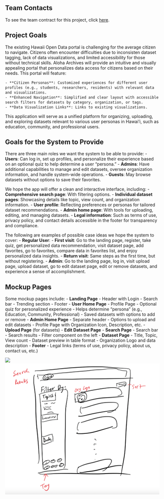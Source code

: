 ## Team Contacts
To see the team contract for this project, click [here](https://docs.google.com/document/d/1P-EUtJDOpm3DrSK2WEZ7VvwGKifwNqZ6sU6OpzdtIxc/edit?usp=sharing).
## Project Goals
The existing Hawaii Open Data portal is challenging for the average citizen to navigate. Citizens often encounter difficulties due to
inconsisten dataset tagging, lack of data visualizations, and limited accessibility for those without technical skills. Aloha Archives will provide 
an intuitive and visually appealing portal that personalizes data access for citizens based on their needs. This portal will feature:

    - **Citizen Personas**: Customized experiences for different user profiles (e.g., students, researchers, residents) with relevant data and visualizations.
    - **Enhanced Navigation**: Simplified and clear layout with accessible search filters for datasets by category, organization, or tags.
    - **Data Visualization Links**: Links to existing visualizations.

This application will serve as a unified platform for organizing, uploading, and exploring datasets relevant to various user personas in Hawai’i, such as education, community, and professional users.

## Goals for the System to Provide
There are three main roles we want the system to be able to provide:
    - **Users**: Can log in, set up profiles, and personalize their experience based on an optional quiz to help determine a user “persona.”
    - **Admins**: Have additional capabilities to manage and edit datasets, oversee organization information, and handle system-wide operations.
    - **Guests**: May browse datasets without options to save their favorites.

We hope the app will offer a clean and interactive interface, including:
    - **Comprehensive search page**: With filtering options.
    - **Individual dataset pages**: Showcasing details like topic, view count, and organization information.
    - **User profile**: Reflecting preferences or personas for tailored dataset recommendations.
    - **Admin home page**: With tools for uploading, editing, and managing datasets.
    - **Legal information**: Such as terms of use, privacy policy, and contact details accessible in the footer for transparency and compliance.

The following are examples of possible case ideas we hope the system to cover:
    - **Regular User**:
        - **First visit**: Go to the landing page, register, take quiz, get personalized data recommendation, visit dataset page, add favorites, go to favorites, compare data in favorites list, and enjoy personalized data insights.
        - **Return visit**: Same steps as the first time, but without registering.
    - **Admin**: Go to the landing page, log in, visit upload page, upload dataset, go to edit dataset page, edit or remove datasets, and experience a sense of accomplishment.

## Mockup Pages
Some mockup pages include:
    - **Landing Page**
        - Header with Login
        - Search bar
        - Trending section
        - Footer
    - **User Home Page**
        - Profile Page
        - Optional quiz for personalized experience
            - Helps determine “persona” (e.g., Education, Community, Professional)
        - Saved datasets with options to add or remove
    - **Admin Home Page**
        - Separate header
        - Options to upload and edit datasets
        - Profile Page with Organization Icon, Description, etc.
    - **Upload Page** (for datasets)
    - **Edit Dataset Page**
    - **Search Page**
        - Search bar
        - Search results
        - Filter component on the left
    - **Dataset Page**
        - Title, Topic, View count
        - Dataset preview in table format
        - Organization Logo and data description
    - **Footer**
        - Legal links (terms of use, privacy policy, about us, contact us, etc.)

<img src="pics/homes.png">
<img src="pics/search.png">
